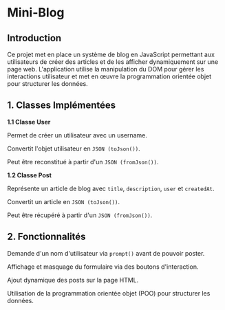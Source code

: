 # Mini-Blog

## Introduction

Ce projet met en place un système de blog en JavaScript permettant aux utilisateurs de créer des articles et de les afficher dynamiquement sur une page web. L'application utilise la manipulation du DOM pour gérer les interactions utilisateur et met en œuvre la programmation orientée objet pour structurer les données.

## 1. Classes Implémentées

**1.1 Classe User**

Permet de créer un utilisateur avec un username.

Convertit l'objet utilisateur en `JSON (toJson())`.

Peut être reconstitué à partir d'un `JSON (fromJson())`.

**1.2 Classe Post**

Représente un article de blog avec `title`, `description`, `user` et `createdAt`.

Convertit un article en `JSON (toJson())`.

Peut être récupéré à partir d'un `JSON (fromJson())`.

## 2. Fonctionnalités

Demande d'un nom d'utilisateur via `prompt()` avant de pouvoir poster.

Affichage et masquage du formulaire via des boutons d'interaction.

Ajout dynamique des posts sur la page HTML.

Utilisation de la programmation orientée objet (POO) pour structurer les données.
